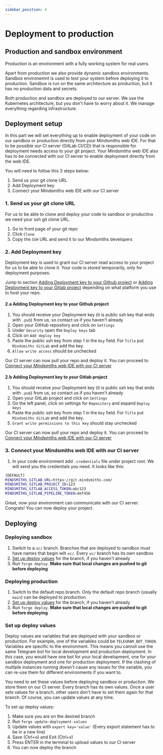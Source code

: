 ```yaml
---
sidebar_position: 4
---
```


# Deployment to production

## Production and sandbox environment

Production is an environment with a fully working system for real users.

Apart from production we also provide dynamic sandbox environments. Sandbox environemnt is used to test your system before deploying it to production. Sandbox is run on the same architecture as production, but it has no production data and secrets.

Both production and sandbox are deployed to our server. We use the Kubernetes architecture, but you don't have to worry about it. We manage everything regarding infrastructure.

## Deployment setup

In this part we will set everything up to enable deployment of your code on our sandbox or production directly from your Mindsmiths web IDE. For that to be possible our CI server (GitLab CI/CD) that is responsible for deployment needs access to your git project. Your Mindsmiths web IDE also has to be connected with our CI server to enable deployment directly from the web IDE.

You will need to follow this 3 steps below:

1. Send us your git clone URL
2. Add Deployment key
3. Connect your Mindsmiths web IDE with our CI server

### 1. Send us your git clone URL

For us to be able to clone and deploy your code to sandbox or productino we need your ssh git clone URL. 

1. Go to front page of your git repo
2. Click `Clone`
3. Copy the `SSH` URL and send it to our Mindsmiths developers

### 2. Add Deployment key

Deployment key is used to grant our CI server read access to your project for us to be able to clone it. Your code is stored temporarily, only for deployment purposes.

Jump to section [Adding Deployment key to your Github project](#2a-adding-deployment-key-to-your-github-project) or [Adding Deployment key to your Gitlab project](#2b-adding-deployment-key-to-your-gitlab-project) depending on what platform you use to host your repo.

#### 2.a Adding Deployment key to your Github project

1. You should receive your Deployment key (it is public ssh key that ends with `.pub`) from us, so contact us if you haven't already
2. Open your GitHub repository and click on `Settings`
3. Under `Security` open the `Deploy keys` tab
4. Click on `Add deploy key`
5. Paste the public ssh key from step 1 in the `Key` field. For `Title` put `Mindsmiths GitLab` and add the key.
6. `Allow write access` should be unchecked

Our CI server can now pull your repo and deploy it. You can proceed to [Connect your Mindsmiths web IDE with our CI server](#3-connect-your-mindsmiths-web-ide-with-our-ci-server)

#### 2.b Adding Deployment key to your Gitlab project

1. You should receive your Deployment key (it is public ssh key that ends with `.pub`) from us, so contact us if you haven't already
2. Open your GitLab project and click on `Settings`
3. On the left panel, click on settings for `Repository` and expand `Deploy keys`
4. Paste the public ssh key from step 1 in the `Key` field. For `Title` put `Mindsmiths GitLab` and add the key.
5. `Grant write permissions to this key` should stay unchecked

Our CI server can now pull your repo and deploy it. You can proceed to [Connect your Mindsmiths web IDE with our CI server](#3-connect-your-mindsmiths-web-ide-with-our-ci-server)

### 3. Connect your Mindsmiths web IDE with our CI server

1. In your code environment add `.credentials` file under project root. We will send you the credentials you need. It looks like this:
```bash
[DEFAULT]
MINDSMITHS_GITLAB_URL=https://git.mindsmiths.com/
MINDSMITHS_GITLAB_PROJECT_ID=123
MINDSMITHS_GITLAB_ACCESS_TOKEN=abc123
MINDSMITHS_GITLAB_PIPELINE_TOKEN=def456
```

Great, now your environment can communicate with our CI server. Congrats! You can now deploy your project.

## Deploying

### Deploying sandbox

1. Switch to a `uc/` branch. Branches that are deployed to sandbox must have names that begin wih `uc/`. Every `uc/` branch has its own sandbox
2. [Set up deploy values](#set-up-deploy-values) for the branch, if you haven't already
3. Run `forge deploy`. **Make sure that local changes are pushed to git before deploying**


### Deploying production

1. Switch to the default repo branch. Only the default repo branch (usually `main`) can be deployed to production.
2. [Set up deploy values](#set-up-deploy-values) for the branch, if you haven't already
3. Run `forge deploy`. **Make sure that local changes are pushed to git before deploying**

### Set up deploy values

Deploy values are variables that are deployed with your sandbox or production. For example, one of the variables could be `TELEGRAM_BOT_TOKEN`. Variables are specific to the environment. This means you cannot use the same Telegram bot for local development and production deployment. In this case, you would have one bot for your local development, one for your sandbox deployment and one for production deployment. If the clashing of multiple instances running doesn't cause any issues for the variable, you can re-use them for different environments if you want to.

You need to set these values before deploying sandbox or production. We store them on our CI server. Every branch has its own values. Once a user sets values for a branch, other users don't have to set them again for that branch. Of course, you can update values at any time.

To set up deploy values:
1. Make sure you are on the desired branch
2. Run `forge update-deployment-values`
3. Update values with `export key='value'` (Every export statement has to be in a new line)
4. Save (Ctrl+o) and Exit (Ctrl+x)
5. Press ENTER in the terminal to upload values to our CI server
6. You can now deploy the branch

